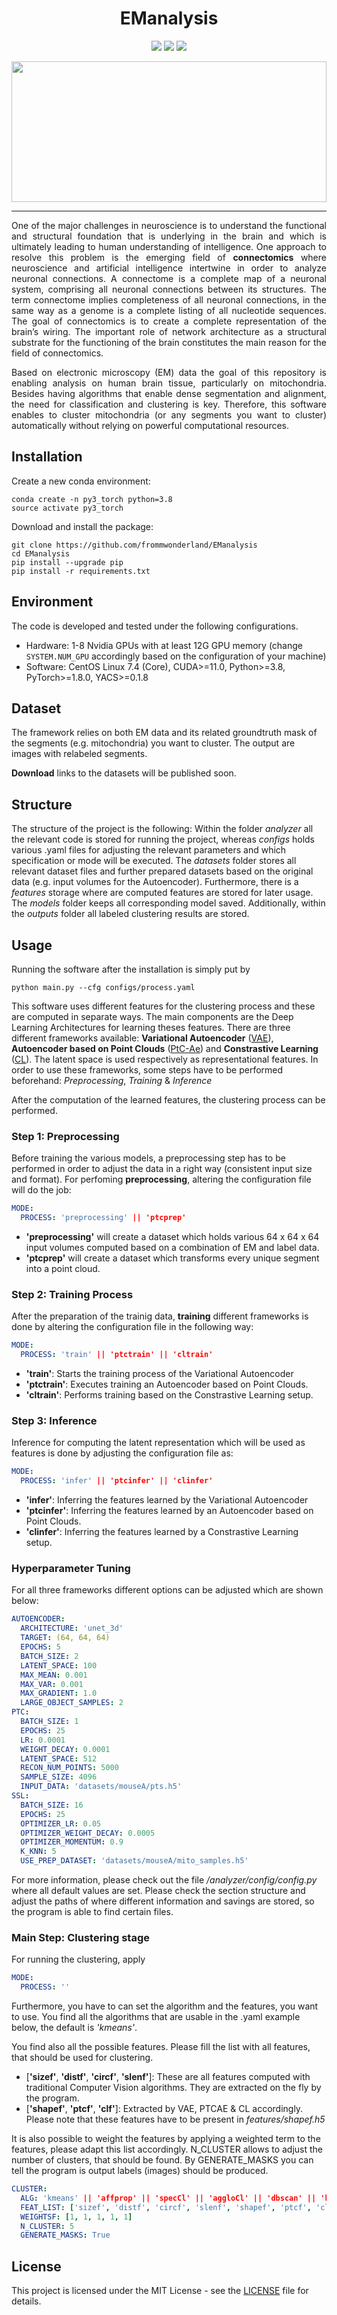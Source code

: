 <h1 align="center">
  <b>EManalysis</b><br>
</h1>

<p align="center">
    <a href="https://www.python.org/">
      <img src="https://img.shields.io/badge/Python-3.8-ff69b4.svg" /></a>
    <a href= "https://pytorch.org/">
      <img src="https://img.shields.io/badge/PyTorch-1.8-2BAF2B.svg" /></a>
    <a href= "https://github.com/zudi-lin/pytorch_connectomics/blob/master/LICENSE">
      <img src="https://img.shields.io/badge/License-MIT-blue.svg" /></a>
</p>

<p align="center">
  <img width="100%" height="225" src="https://github.com/frommwonderland/EManalysis/blob/main/resources/croped_gt_5_em_220.png">
</p>

<hr/>

<p align="justify">
One of the major challenges in neuroscience is to understand the functional and structural foundation that is underlying in the brain and which is ultimately leading to human understanding of intelligence. One approach to resolve this problem is the emerging field of <b>connectomics</b> where neuroscience and artificial intelligence intertwine in order to analyze neuronal connections. A connectome is a complete map of a neuronal system, comprising all neuronal connections between its structures. The term connectome implies completeness of all neuronal connections, in the same way as a genome is a complete listing of all nucleotide sequences. The goal of connectomics is to create a complete representation of the brain’s wiring. The important role of network architecture as a structural substrate for the functioning of the brain constitutes the main reason for the field of connectomics.

<p align="justify">
Based on electronic microscopy (EM) data the goal of this repository is enabling analysis on human brain tissue, particularly on mitochondria. Besides having algorithms that enable dense segmentation and alignment, the need for classification and clustering is key. Therefore, this software enables to cluster mitochondria (or any segments you want to cluster) automatically without relying on powerful computational resources.
</p>


## Installation
Create a new conda environment:
```
conda create -n py3_torch python=3.8
source activate py3_torch
```

Download and install the package:
```
git clone https://github.com/frommwonderland/EManalysis
cd EManalysis
pip install --upgrade pip
pip install -r requirements.txt
```

## Environment

The code is developed and tested under the following configurations.

- Hardware: 1-8 Nvidia GPUs with at least 12G GPU memory (change ```SYSTEM.NUM_GPU``` accordingly based on the configuration of your machine)
- Software: CentOS Linux 7.4 (Core), CUDA>=11.0, Python>=3.8, PyTorch>=1.8.0, YACS>=0.1.8

## Dataset
The framework relies on both EM data and its related groundtruth mask of the segments (e.g. mitochondria) you want to cluster. The output are images with relabeled segments.

**Download** links to the datasets will be published soon.

## Structure
The structure of the project is the following:
Within the folder *analyzer* all the relevant code is stored for running the project, whereas *configs* holds various .yaml files for adjusting the relevant parameters and which specification or mode will be executed. The *datasets* folder stores  all relevant dataset files and further prepared datasets based on the original data (e.g. input volumes for the Autoencoder). Furthermore, there is a *features* storage where are computed features are stored for later usage. The *models* folder keeps all corresponding model saved. Additionally, within the *outputs* folder all labeled clustering results are stored.

## Usage
Running the software after the installation is simply put by
```
python main.py --cfg configs/process.yaml
```

This software uses different features for the clustering process and these are computed in separate ways. The main components are the Deep Learning Architectures for learning theses features. There are three different frameworks available: **Variational Autoencoder** ([VAE](https://github.com/AntixK/PyTorch-VAE)), **Autoencoder based on Point Clouds** ([PtC-Ae](https://arxiv.org/abs/1612.00593)) and **Constrastive Learning** ([CL](https://arxiv.org/abs/2002.05709)). The latent space is used respectively as representational features. In order to use these frameworks, some steps have to be performed beforehand: *Preprocessing*, *Training* \& *Inference*

After the computation of the learned features, the clustering process can be performed.

### Step 1: Preprocessing
Before training the various models, a preprocessing step has to be performed in order to adjust the data in a right way (consistent input size and format).
For perfoming **preprocessing**, altering the configuration file will do the job:
  ``` yaml
  MODE:
    PROCESS: 'preprocessing' || 'ptcprep'
  ```
- **'preprocessing'** will create a dataset which holds various 64 x 64 x 64 input volumes computed based on a combination of EM and label data.
- **'ptcprep'** will create a dataset which transforms every unique segment into a point cloud.

### Step 2: Training Process
After the preparation of the trainig data, **training** different frameworks is done by  altering the configuration file in the following way:
  ``` yaml
  MODE:
    PROCESS: 'train' || 'ptctrain' || 'cltrain'
  ```
- **'train'**: Starts the training process of the Variational Autoencoder
- **'ptctrain'**: Executes training an Autoencoder based on Point Clouds.
- **'cltrain'**: Performs training based on the Constrastive Learning setup.

### Step 3: Inference
Inference for computing the latent representation which will be used as features is done by adjusting the configuration file as:
  ``` yaml
  MODE:
    PROCESS: 'infer' || 'ptcinfer' || 'clinfer'
  ```
  - **'infer'**: Inferring the features learned by the Variational Autoencoder
  - **'ptcinfer'**: Inferring the features learned by an Autoencoder based on Point Clouds.
  - **'clinfer'**: Inferring the features learned by a Constrastive Learning setup.


### Hyperparameter Tuning
For all three frameworks different options can be adjusted which are shown below:
``` yaml
AUTOENCODER:
  ARCHITECTURE: 'unet_3d'
  TARGET: (64, 64, 64)
  EPOCHS: 5
  BATCH_SIZE: 2
  LATENT_SPACE: 100
  MAX_MEAN: 0.001
  MAX_VAR: 0.001
  MAX_GRADIENT: 1.0
  LARGE_OBJECT_SAMPLES: 2
PTC:
  BATCH_SIZE: 1
  EPOCHS: 25
  LR: 0.0001
  WEIGHT_DECAY: 0.0001
  LATENT_SPACE: 512
  RECON_NUM_POINTS: 5000
  SAMPLE_SIZE: 4096
  INPUT_DATA: 'datasets/mouseA/pts.h5'
SSL:
  BATCH_SIZE: 16
  EPOCHS: 25
  OPTIMIZER_LR: 0.05
  OPTIMIZER_WEIGHT_DECAY: 0.0005
  OPTIMIZER_MOMENTUM: 0.9
  K_KNN: 5
  USE_PREP_DATASET: 'datasets/mouseA/mito_samples.h5'
```
For more information, please check out the file */analyzer/config/config.py* where all default values are set. Please check the section structure and adjust the paths of where different information and savings are stored, so the program is able to find certain files.

### Main Step: Clustering stage
For running the clustering, apply
``` yaml
MODE:
  PROCESS: ''
```
Furthermore, you have to can set the algorithm and the features, you want to use. You find all the algorithms that are usable in the .yaml example below, the default is *'kmeans'*.

You find also all the possible features. Please fill the list with all features, that should be used for clustering.
- [**'sizef'**, **'distf'**, **'circf'**, **'slenf'**]: These are all features computed with traditional Computer Vision algorithms. They are extracted on the fly by the program.
- [**'shapef'**, **'ptcf'**, **'clf'**]: Extracted by VAE, PTCAE & CL accordingly. Please note that these features have to be present in *features/shapef.h5*

It is also possible to weight the features by applying a weighted term to the features, please adapt this list accordingly. N_CLUSTER allows to adjust the number of clusters, that should be found. By GENERATE_MASKS you can tell the program is output labels (images) should be produced.
``` yaml
CLUSTER:
  ALG: 'kmeans' || 'affprop' || 'specCl' || 'aggloCl' || 'dbscan' || 'hdbscan'
  FEAT_LIST: ['sizef', 'distf', 'circf', 'slenf', 'shapef', 'ptcf', 'clf']
  WEIGHTSF: [1, 1, 1, 1, 1]
  N_CLUSTER: 5
  GENERATE_MASKS: True
```

## License
This project is licensed under the MIT License - see the [LICENSE](https://github.com/frommwonderland/EManalysis/blob/main/LICENSE) file for details.
